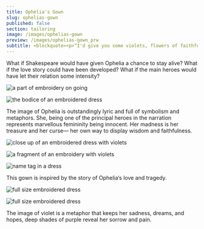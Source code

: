 ```yaml
---
title: Ophelia's Gown
slug: ophelias-gown
published: false
section: tailoring
image: /images/ophelias-gown
preview: /images/ophelias-gown_prw
subtitle: <blockquote><p>“I'd give you some violets, flowers of faithfulness...“</p><cite>Ophelia. (Hamlet. Act4, scene 5, page 9)</cite></blockquote>
---
```


What if Shakespeare would have given Ophelia a chance to stay alive? What if the love story could have been developed? What if the main heroes would have let their relation some intensity?

![a part of embroidery on going](/images/ophelias-gown_1)

![the bodice of an embroidered dress](/images/ophelias-gown_2)

The image of Ophelia is outstandingly lyric and full of symbolism and metaphors. She, being one of the principal heroes in the narration represents marvellous femininity being innocent. Her madness is her treasure and her curse— her own way to display wisdom and faithfulness.

![close up of an embroidered dress with violets](/images/ophelias-gown_3)

![a fragment of an embroidery with violets](/images/ophelias-gown_4)

![name tag in a dress](/images/ophelias-gown_5)

This gown is inspired by the story of Ophelia‘s love and tragedy.

![full size embroidered dress](/images/ophelias-gown_6)

![full size embroidered dress](/images/ophelias-gown_7)

The image of violet is a metaphor that keeps her sadness, dreams, and hopes, deep shades of purple reveal her sorrow and pain.
